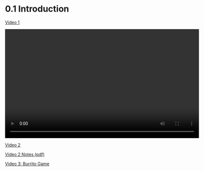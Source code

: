 # 0.1 Introduction

[Video 1](https://clemson-canvas.kaf.kaltura.com/browseandembed/index/media-redirect/entryid/1_8hyc58ho/showDescription/false/showTitle/false/showTags/false/showDuration/false/showOwner/false/showUploadDate/false/playerSize/608x402/playerSkin/48899082/thumbEmbed//autoPlay//startTime//endTime/)

<video width="640" height="360" controls>
  <source src="https://clemson-canvas.kaf.kaltura.com/browseandembed/index/media-redirect/entryid/1_8hyc58ho/showDescription/false/showTitle/false/showTags/false/showDuration/false/showOwner/false/showUploadDate/false/playerSize/608x402/playerSkin/48899082/thumbEmbed//autoPlay//startTime//endTime/" type="video/mp4">
  Your browser does not support the video tag.
</video>


[Video 2](https://clemson.instructure.com/courses/250574/modules/items/4582865)

[Video 2 Notes (pdf)](lecture0_note.pdf)

[Video 3: Burrito Game](https://clemson-canvas.kaf.kaltura.com/browseandembed/index/media-redirect/entryid/1_8hyc58ho/showDescription/false/showTitle/false/showTags/false/showDuration/false/showOwner/false/showUploadDate/false/playerSize/608x402/playerSkin/48899082/thumbEmbed//autoPlay//startTime//endTime/)
